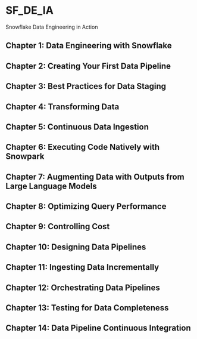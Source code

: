 # SF_DE_IA
Snowflake Data Engineering in Action

## Chapter 1: Data Engineering with Snowflake
## Chapter 2: Creating Your First Data Pipeline
## Chapter 3: Best Practices for Data Staging 
## Chapter 4: Transforming Data
## Chapter 5: Continuous Data Ingestion
## Chapter 6: Executing Code Natively with Snowpark
## Chapter 7: Augmenting Data with Outputs from Large Language Models
## Chapter 8: Optimizing Query Performance
## Chapter 9: Controlling Cost
## Chapter 10: Designing Data Pipelines
## Chapter 11: Ingesting Data Incrementally
## Chapter 12: Orchestrating Data Pipelines
## Chapter 13: Testing for Data Completeness
## Chapter 14: Data Pipeline Continuous Integration
